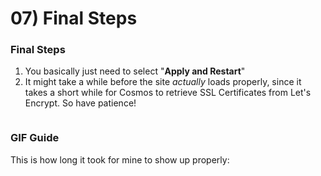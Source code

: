 # 07) Final Steps

### Final Steps

1. You basically just need to select "**Apply and Restart**"
2. It might take a while before the site _actually_ loads properly, since it takes a short while for Cosmos to retrieve SSL Certificates from Let's Encrypt. So have patience!

<figure><img src="https://i.imgur.com/99sbBwO.png" alt=""><figcaption></figcaption></figure>

### GIF Guide

This is how long it took for mine to show up properly:

<figure><img src="https://i.imgur.com/rtI5O6w.gif" alt=""><figcaption></figcaption></figure>
